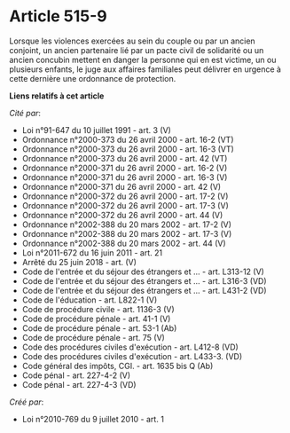 # Article 515-9

Lorsque les violences exercées au sein du couple ou par un ancien conjoint, un ancien partenaire lié par un pacte civil de
solidarité ou un ancien concubin mettent en danger la personne qui en est victime, un ou plusieurs enfants, le juge aux
affaires familiales peut délivrer en urgence à cette dernière une ordonnance de protection.

**Liens relatifs à cet article**

_Cité par_:

  - Loi n°91-647 du 10 juillet 1991 - art. 3 (V)
  - Ordonnance n°2000-373 du 26 avril 2000 - art. 16-2 (VT)
  - Ordonnance n°2000-373 du 26 avril 2000 - art. 16-3 (VT)
  - Ordonnance n°2000-373 du 26 avril 2000 - art. 42 (VT)
  - Ordonnance n°2000-371 du 26 avril 2000 - art. 16-2 (V)
  - Ordonnance n°2000-371 du 26 avril 2000 - art. 16-3 (V)
  - Ordonnance n°2000-371 du 26 avril 2000 - art. 42 (V)
  - Ordonnance n°2000-372 du 26 avril 2000 - art. 17-2 (V)
  - Ordonnance n°2000-372 du 26 avril 2000 - art. 17-3 (V)
  - Ordonnance n°2000-372 du 26 avril 2000 - art. 44 (V)
  - Ordonnance n°2002-388 du 20 mars 2002 - art. 17-2 (V)
  - Ordonnance n°2002-388 du 20 mars 2002 - art. 17-3 (V)
  - Ordonnance n°2002-388 du 20 mars 2002 - art. 44 (V)
  - Loi n°2011-672 du 16 juin 2011 - art. 21
  - Arrêté du 25 juin 2018 - art. (V)
  - Code de l'entrée et du séjour des étrangers et ... - art. L313-12 (V)
  - Code de l'entrée et du séjour des étrangers et ... - art. L316-3 (VD)
  - Code de l'entrée et du séjour des étrangers et ... - art. L431-2 (VD)
  - Code de l'éducation - art. L822-1 (V)
  - Code de procédure civile - art. 1136-3 (V)
  - Code de procédure pénale - art. 41-1 (V)
  - Code de procédure pénale - art. 53-1 (Ab)
  - Code de procédure pénale - art. 75 (V)
  - Code des procédures civiles d'exécution - art. L412-8 (VD)
  - Code des procédures civiles d'exécution - art. L433-3.  (VD)
  - Code général des impôts, CGI. - art. 1635 bis Q (Ab)
  - Code pénal - art. 227-4-2 (V)
  - Code pénal - art. 227-4-3 (VD)

_Créé par_:

  - Loi n°2010-769 du 9 juillet 2010 - art. 1
